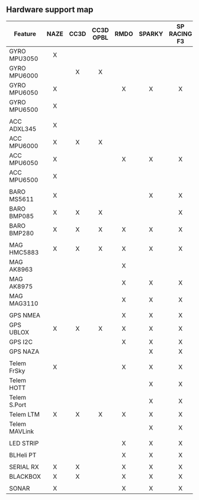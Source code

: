 ## Hardware support map ##

| Feature       | NAZE | CC3D | CC3D OPBL | RMDO | SPARKY | SP RACING F3 | SP RACING F3EVO | FURY F3 | RC EXPLORER F3 |       COLIBRI RACE | ANYFC | REVO | BLUEJAY F4 |
|---------------|:----:|:----:|:---------:|:----:|:------:|:----------:|:-------------:|:------:|:------------:|:------------:|:-----:|:----:|:----------|
| GYRO MPU3050  | X    |      |           |      |        |            |               |        |              |              |       |      |           |
| GYRO MPU6000  |      | X    | X         |      |        |            |               | X      | X            |              | X     | X    |           |
| GYRO MPU6050  | X    |      |           | X    | X      | X          |               |        |              |              |       |      |           |
| GYRO MPU6500  | X    |      |           |      |        |            | X             | X      |              | X            |       |      | X         |
|               |      |      |           |      |        |            |               |        |              |              |       |      |           |
| ACC ADXL345   | X    |      |           |      |        |            |               |        |              |              |       |      |           |
| ACC MPU6000   | X    | X    | X         |      |        |            |               | X      | X            |              | X     | X    |           |
| ACC MPU6050   | X    |      |           | X    | X      | X          |               |        |              |              |       |      |           |
| ACC MPU6500   | X    |      |           |      |        |            | X             | X      |              | X            |       |      | X         |
|               |      |      |           |      |        |            |               |        |              |              |       |      |           |
| BARO MS5611   | X    |      |           |      | X      | X          | X             | X      | X            | X            | X     | X    | X         |
| BARO BMP085   | X    | X    | X         |      |        | X          |               |        |              |              |       |      | X         |
| BARO BMP280   | X    | X    | X         | X    | X      | X          | X             | X      |              |              |       |      | X         |
|               |      |      |           |      |        |            |               |        |              |              |       |      |           |
| MAG HMC5883   | X    | X    | X         | X    | X      | X          | X             | X      | X            | X            | X     | X    | X         |
| MAG AK8963    |      |      |           | X    |        |            | X             |        |              |              |       |      | X         |
| MAG AK8975    |      |      |           | X    | X      | X          |               | X      | X            | X            |       |      | X         |
| MAG MAG3110   |      |      |           | X    | X      | X          |               | X      |              |              |       |      | X         |
|               |      |      |           |      |        |            |               |        |              |              |       |      |           |
| GPS NMEA      |      |      |           | X    | X      | X          | X             | X      | X            | X            | X     | X    | X         |
| GPS UBLOX     | X    | X    | X         | X    | X      | X          | X             | X      | X            | X            | X     | X    | X         |
| GPS I2C       |      |      |           | X    | X      | X          | X             | X      | X            | X            | X     | X    | X         |
| GPS NAZA      |      |      |           |      | X      | X          | X             | X      | X            | X            | X     | X    | X         |
|               |      |      |           |      |        |            |               |        |              |              |       |      |           |
| Telem FrSky   | X    |      |           | X    | X      | X          | X             | X      | X            | X            | X     | X    | X         |
| Telem HOTT    |      |      |           |      | X      | X          | X             | X      | X            | X            | X     | X    | X         |
| Telem S.Port  |      |      |           |      | X      | X          | X             | X      | X            | X            | X     | X    | X         |
| Telem LTM     | X    | X    | X         | X    | X      | X          | X             | X      | X            | X            | X     | X    | X         |
| Telem MAVLink |      |      |           |      | X      | X          | X             | X      | X            | X            | X     | X    | X         |
|               |      |      |           |      |        |            |               |        |              |              |       |      |           |
| LED STRIP     |      |      |           | X    | X      | X          | X             | X      | X            | X            | X     | X    | X         |
|               |      |      |           |      |        |            |               |        |              |              |       |      |           |
| BLHeli PT     |      |      |           | X    | X      | X          | X             | X      | X            | X            | X     | X    | X         |
|               |      |      |           |      |        |            |               |        |              |              |       |      |           |
| SERIAL RX     | X    | X    |           | X    | X      | X          | X             | X      | X            | X            | X     | X    | X         |
| BLACKBOX      | X    | X    |           | X    | X      | X          | X             | X      | X            | X            | X     | X    | X         |
|               |      |      |           |      |        |            |               |        |              |              |       |      |           |
| SONAR         | X    |      |           | X    | X      | X          |               | X      | X            | X            | X     | X    | X         |
